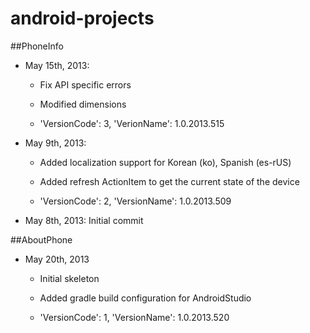 android-projects
================

##PhoneInfo
* May 15th, 2013:

    * Fix API specific errors

    * Modified dimensions

    * 'VersionCode': 3, 'VerionName': 1.0.2013.515

* May 9th, 2013:

    * Added localization support for Korean (ko), Spanish (es-rUS)

    * Added refresh ActionItem to get the current state of the device

    * 'VersionCode': 2, 'VersionName': 1.0.2013.509

* May 8th, 2013: Initial commit

##AboutPhone
* May 20th, 2013

    * Initial skeleton

    * Added gradle build configuration for AndroidStudio

    * 'VersionCode': 1, 'VersionName': 1.0.2013.520
